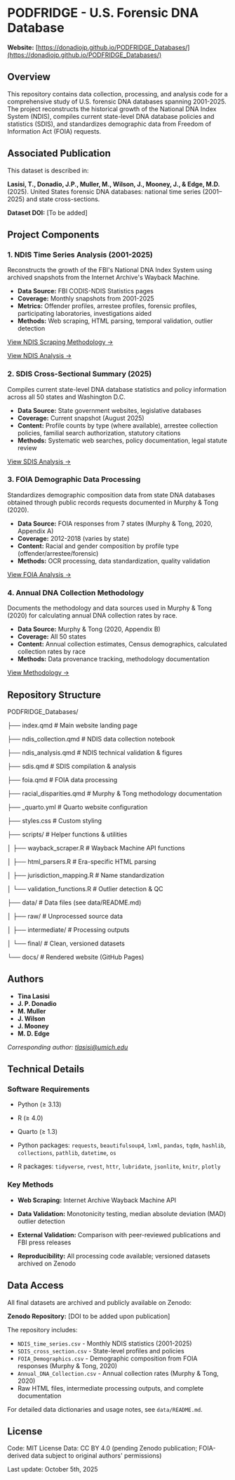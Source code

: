 # PODFRIDGE - U.S. Forensic DNA Database

**Website:** [https://donadiojp.github.io/PODFRIDGE_Databases/](https://donadiojp.github.io/PODFRIDGE_Databases/)

## Overview

This repository contains data collection, processing, and analysis code for a comprehensive study of U.S. forensic DNA databases spanning 2001-2025. The project reconstructs the historical growth of the National DNA Index System (NDIS), compiles current state-level DNA database policies and statistics (SDIS), and standardizes demographic data from Freedom of Information Act (FOIA) requests.

## Associated Publication

This dataset is described in:

**Lasisi, T., Donadio, J.P., Muller, M., Wilson, J., Mooney, J., & Edge, M.D.** (2025). United States forensic DNA databases: national time series (2001–2025) and state cross-sections. 

**Dataset DOI:** [To be added]

## Project Components

### 1. NDIS Time Series Analysis (2001-2025)
Reconstructs the growth of the FBI's National DNA Index System using archived snapshots from the Internet Archive's Wayback Machine.

- **Data Source:** FBI CODIS-NDIS Statistics pages
- **Coverage:** Monthly snapshots from 2001-2025
- **Metrics:** Offender profiles, arrestee profiles, forensic profiles, participating laboratories, investigations aided
- **Methods:** Web scraping, HTML parsing, temporal validation, outlier detection

[View NDIS Scraping Methodology →](https://donadiojp.github.io/PODFRIDGE_Databases/ndis_scraping.html)

[View NDIS Analysis →](https://donadiojp.github.io/PODFRIDGE_Databases/ndis_analysis.html)

### 2. SDIS Cross-Sectional Summary (2025)
Compiles current state-level DNA database statistics and policy information across all 50 states and Washington D.C.

- **Data Source:** State government websites, legislative databases
- **Coverage:** Current snapshot (August 2025)
- **Content:** Profile counts by type (where available), arrestee collection policies, familial search authorization, statutory citations
- **Methods:** Systematic web searches, policy documentation, legal statute review

[View SDIS Analysis →](https://donadiojp.github.io/PODFRIDGE_Databases/sdis_summary.html)

### 3. FOIA Demographic Data Processing
Standardizes demographic composition data from state DNA databases obtained through public records requests documented in Murphy & Tong (2020).

- **Data Source:** FOIA responses from 7 states (Murphy & Tong, 2020, Appendix A)
- **Coverage:** 2012-2018 (varies by state)
- **Content:** Racial and gender composition by profile type (offender/arrestee/forensic)
- **Methods:** OCR processing, data standardization, quality validation

[View FOIA Analysis →](https://donadiojp.github.io/PODFRIDGE_Databases/foia_processing.html)

### 4. Annual DNA Collection Methodology
Documents the methodology and data sources used in Murphy & Tong (2020) for calculating annual DNA collection rates by race.

- **Data Source:** Murphy & Tong (2020, Appendix B)
- **Coverage:** All 50 states
- **Content:** Annual collection estimates, Census demographics, calculated collection rates by race
- **Methods:** Data provenance tracking, methodology documentation

[View Methodology →](https://donadiojp.github.io/PODFRIDGE_Databases/appendix_analysis.html)

## Repository Structure

PODFRIDGE_Databases/

├── index.qmd                          # Main website landing page

├── ndis_collection.qmd                # NDIS data collection notebook

├── ndis_analysis.qmd                  # NDIS technical validation & figures

├── sdis.qmd                           # SDIS compilation & analysis

├── foia.qmd                           # FOIA data processing

├── racial_disparities.qmd             # Murphy & Tong methodology documentation

├── _quarto.yml                        # Quarto website configuration

├── styles.css                         # Custom styling

├── scripts/                           # Helper functions & utilities

│   ├── wayback_scraper.R             # Wayback Machine API functions

│   ├── html_parsers.R                # Era-specific HTML parsing

│   ├── jurisdiction_mapping.R        # Name standardization

│   └── validation_functions.R        # Outlier detection & QC

├── data/                              # Data files (see data/README.md)

│   ├── raw/                          # Unprocessed source data

│   ├── intermediate/                 # Processing outputs

│   └── final/                        # Clean, versioned datasets

└── docs/                              # Rendered website (GitHub Pages)

## Authors

- **Tina Lasisi**
- **J. P. Donadio**
- **M. Muller**
- **J. Wilson**
- **J. Mooney**
- **M. D. Edge**

*Corresponding author: tlasisi@umich.edu*

## Technical Details

### Software Requirements

- Python (≥ 3.13)

- R (≥ 4.0)

- Quarto (≥ 1.3)

- Python packages: `requests`, `beautifulsoup4`, `lxml`, `pandas`, `tqdm`, `hashlib`, `collections`, `pathlib`, `datetime`, `os`

- R packages: `tidyverse`, `rvest`, `httr`, `lubridate`, `jsonlite`, `knitr`, `plotly`

### Key Methods

- **Web Scraping:** Internet Archive Wayback Machine API

- **Data Validation:** Monotonicity testing, median absolute deviation (MAD) outlier detection

- **External Validation:** Comparison with peer-reviewed publications and FBI press releases

- **Reproducibility:** All processing code available; versioned datasets archived on Zenodo

## Data Access

All final datasets are archived and publicly available on Zenodo:

**Zenodo Repository:** [DOI to be added upon publication]

The repository includes:
- `NDIS_time_series.csv` - Monthly NDIS statistics (2001-2025)
- `SDIS_cross_section.csv` - State-level profiles and policies
- `FOIA_Demographics.csv` - Demographic composition from FOIA responses (Murphy & Tong, 2020)
- `Annual_DNA_Collection.csv` - Annual collection rates (Murphy & Tong, 2020)
- Raw HTML files, intermediate processing outputs, and complete documentation

For detailed data dictionaries and usage notes, see `data/README.md`.

## License
Code: MIT License
Data: CC BY 4.0 (pending Zenodo publication; FOIA-derived data subject to original authors' permissions)

Last update: October 5th, 2025
